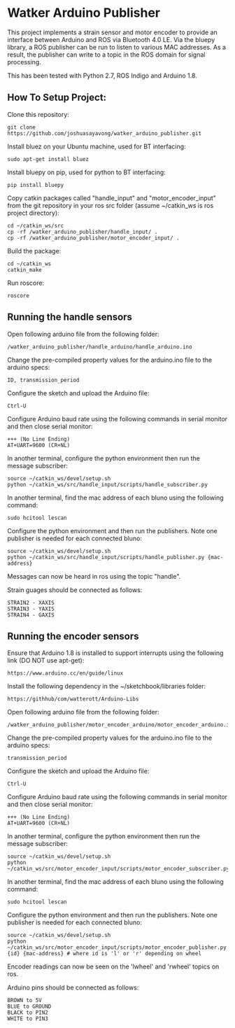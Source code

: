 # Watker Arduino Publisher

   This project implements a strain sensor and motor encoder to provide an interface between Arduino and ROS via Bluetooth 4.0 LE. Via the bluepy library, a ROS publisher can be run to listen to various MAC addresses. As a result, the publisher can write to a topic in the ROS domain for signal processing.
   
   This has been tested with Python 2.7, ROS Indigo and Arduino 1.8.

## How To Setup Project:

Clone this repository:
```
git clone https://github.com/joshuasayavong/watker_arduino_publisher.git
```
Install bluez on your Ubuntu machine, used for BT interfacing: 
```
sudo apt-get install bluez
```
Install bluepy on pip, used for python to BT interfacing:
```
pip install bluepy
```
Copy catkin packages called "handle_input" and "motor_encoder_input" from the git repository in your ros src folder (assume ~/catkin_ws is ros project directory):
```
cd ~/catkin_ws/src
cp -rf /watker_arduino_publisher/handle_input/ .
cp -rf /watker_arduino_publisher/motor_encoder_input/ .
```
Build the package:
```
cd ~/catkin_ws
catkin_make
```
Run roscore:
```
roscore
```

## Running the handle sensors
Open following arduino file from the following folder:
```
/watker_arduino_publisher/handle_arduino/handle_arduino.ino
```
Change the pre-compiled property values for the arduino.ino file to the arduino specs:
```
ID, transmission_period
```
Configure the sketch and upload the Arduino file:
```
Ctrl-U
```
Configure Arduino baud rate using the following commands in serial monitor and then close serial monitor:
```
+++ (No Line Ending)
AT+UART=9600 (CR+NL)
```
In another terminal, configure the python environment then run the message subscriber:
```
source ~/catkin_ws/devel/setup.sh
python ~/catkin_ws/src/handle_input/scripts/handle_subscriber.py
```
In another terminal, find the mac address of each bluno using the following command:
```
sudo hcitool lescan
```
Configure the python environment and then run the publishers. Note one publisher is needed for each connected bluno:
```
source ~/catkin_ws/devel/setup.sh
python ~/catkin_ws/src/handle_input/scripts/handle_publisher.py {mac-address}
```
Messages can now be heard in ros using the topic "handle".


Strain guages should be connected as follows:
```
STRAIN2 - XAXIS
STRAIN3 - YAXIS
STRAIN4 - GAXIS
```

## Running the encoder sensors

Ensure that Arduino 1.8 is installed to support interrupts using the following link (DO NOT use apt-get):
```
https://www.arduino.cc/en/guide/linux
```
Install the following dependency in the ~/sketchbook/libraries folder:
```
https://githhub/com/watterott/Arduino-Libs
```
Open following arduino file from the following folder:
```
/watker_arduino_publisher/motor_encoder_arduino/motor_encoder_arduino.ino
```
Change the pre-compiled property values for the arduino.ino file to the arduino specs:
```
transmission_period
```
Configure the sketch and upload the Arduino file:
```
Ctrl-U
```
Configure Arduino baud rate using the following commands in serial monitor and then close serial monitor:
```
+++ (No Line Ending)
AT+UART=9600 (CR+NL)
```
In another terminal, configure the python environment then run the message subscriber:
```
source ~/catkin_ws/devel/setup.sh
python ~/catkin_ws/src/motor_encoder_input/scripts/motor_encoder_subscriber.py
```
In another terminal, find the mac address of each bluno using the following command:
```
sudo hcitool lescan
```
Configure the python environment and then run the publishers. Note one publisher is needed for each connected bluno:
```
source ~/catkin_ws/devel/setup.sh
python ~/catkin_ws/src/motor_encoder_input/scripts/motor_encoder_publisher.py {id} {mac-address} # where id is 'l' or 'r' depending on wheel
```
Encoder readings can now be seen on the 'lwheel' and 'rwheel' topics on ros.

Arduino pins should be connected as follows:
```
BROWN to 5V
BLUE to GROUND
BLACK to PIN2
WHITE to PIN3
```
